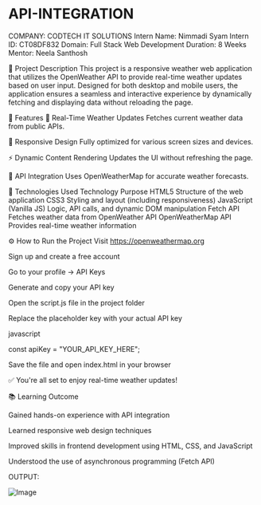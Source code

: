 # API-INTEGRATION
COMPANY: CODTECH IT SOLUTIONS
Intern Name: Nimmadi Syam
Intern ID: CT08DF832
Domain: Full Stack Web Development
Duration: 8 Weeks
Mentor: Neela Santhosh

📌 Project Description
This project is a responsive weather web application that utilizes the OpenWeather API to provide real-time weather updates based on user input. Designed for both desktop and mobile users, the application ensures a seamless and interactive experience by dynamically fetching and displaying data without reloading the page.

🚀 Features
🔄 Real-Time Weather Updates
Fetches current weather data from public APIs.

📱 Responsive Design
Fully optimized for various screen sizes and devices.

⚡ Dynamic Content Rendering
Updates the UI without refreshing the page.

🔌 API Integration
Uses OpenWeatherMap for accurate weather forecasts.

🧰 Technologies Used
Technology	Purpose
HTML5	Structure of the web application
CSS3	Styling and layout (including responsiveness)
JavaScript (Vanilla JS)	Logic, API calls, and dynamic DOM manipulation
Fetch API	Fetches weather data from OpenWeather API
OpenWeatherMap API	Provides real-time weather information

⚙️ How to Run the Project
Visit https://openweathermap.org

Sign up and create a free account

Go to your profile → API Keys

Generate and copy your API key

Open the script.js file in the project folder

Replace the placeholder key with your actual API key

javascript

const apiKey = "YOUR_API_KEY_HERE";

Save the file and open index.html in your browser

✅ You're all set to enjoy real-time weather updates!


📚 Learning Outcome

Gained hands-on experience with API integration

Learned responsive web design techniques

Improved skills in frontend development using HTML, CSS, and JavaScript

Understood the use of asynchronous programming (Fetch API)



OUTPUT:

![Image](https://github.com/user-attachments/assets/a2fddf76-73a1-465c-8f26-11a74bf83886)



